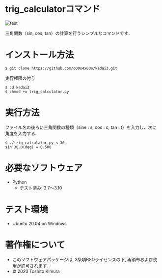 # trig_calculatorコマンド

![test](https://github.com/oO0x4x0Oo/robosys2023/actions/workflows/test.yml/badge.svg)

三角関数（sin, cos, tan）の計算を行うシンプルなコマンドです．

# インストール方法
```
$ git clone https://github.com/oO0x4x0Oo/kadai3.git
```
実行権限の付与
```
$ cd kadai3
$ chmod +x trig_calculator.py
```

# 実行方法
ファイル名の後ろに三角関数の種類（sine : s, cos : c, tan : t）を入力し、次に角度を入力する.
```
$ ./trig_calculator.py s 30
sin 30.0(deg) = 0.500
```

# 必要なソフトウェア
* Python
  * テスト済み: 3.7～3.10

# テスト環境
* Ubuntu 20.04 on Windows

# 著作権について
* このソフトウェアパッケージは, 3条項BSDライセンスの下, 再頒布および使用が許可されます．
* © 2023 Toshito Kimura
